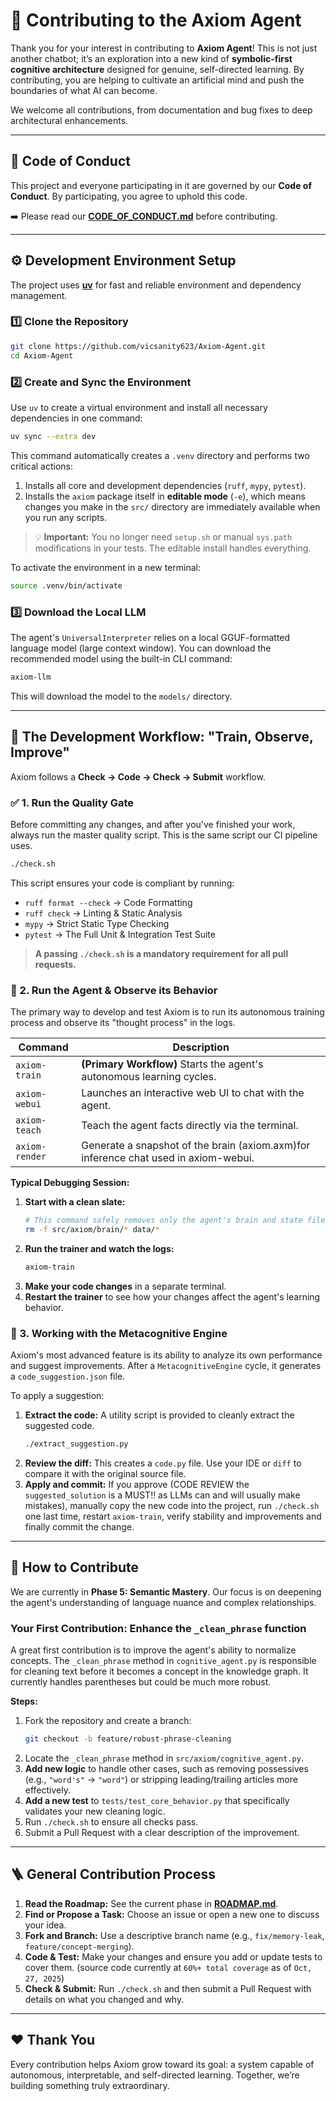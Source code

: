 # 🧠 Contributing to the Axiom Agent

Thank you for your interest in contributing to **Axiom Agent**! This is not just another chatbot; it’s an exploration into a new kind of **symbolic-first cognitive architecture** designed for genuine, self-directed learning. By contributing, you are helping to cultivate an artificial mind and push the boundaries of what AI can become.

We welcome all contributions, from documentation and bug fixes to deep architectural enhancements.

---

## 📜 Code of Conduct

This project and everyone participating in it are governed by our **Code of Conduct**. By participating, you agree to uphold this code.

➡️ Please read our [**CODE_OF_CONDUCT.md**](CODE_OF_CONDUCT.md) before contributing.

---

## ⚙️ Development Environment Setup

The project uses **[uv](https://github.com/astral-sh/uv)** for fast and reliable environment and dependency management.

### 1️⃣ Clone the Repository

```bash
git clone https://github.com/vicsanity623/Axiom-Agent.git
cd Axiom-Agent
```

### 2️⃣ Create and Sync the Environment

Use `uv` to create a virtual environment and install all necessary dependencies in one command:

```bash
uv sync --extra dev
```

This command automatically creates a `.venv` directory and performs two critical actions:
1.  Installs all core and development dependencies (`ruff`, `mypy`, `pytest`).
2.  Installs the `axiom` package itself in **editable mode** (`-e`), which means changes you make in the `src/` directory are immediately available when you run any scripts.

> 💡 **Important:** You no longer need `setup.sh` or manual `sys.path` modifications in your tests. The editable install handles everything.

To activate the environment in a new terminal:
```bash
source .venv/bin/activate
```

### 3️⃣ Download the Local LLM

The agent's `UniversalInterpreter` relies on a local GGUF-formatted language model (large context window). You can download the recommended model using the built-in CLI command:

```bash
axiom-llm
```
This will download the model to the `models/` directory.

---

## 🧩 The Development Workflow: "Train, Observe, Improve"

Axiom follows a **Check → Code → Check → Submit** workflow.

### ✅ 1. Run the Quality Gate

Before committing any changes, and after you've finished your work, always run the master quality script. This is the same script our CI pipeline uses.

```bash
./check.sh
```
This script ensures your code is compliant by running:
*   `ruff format --check` → Code Formatting
*   `ruff check` → Linting & Static Analysis
*   `mypy` → Strict Static Type Checking
*   `pytest` → The Full Unit & Integration Test Suite

> **A passing `./check.sh` is a mandatory requirement for all pull requests.**

### 🧠 2. Run the Agent & Observe its Behavior

The primary way to develop and test Axiom is to run its autonomous training process and observe its "thought process" in the logs.

| Command | Description |
|---|---|
| `axiom-train` | **(Primary Workflow)** Starts the agent's autonomous learning cycles. |
| `axiom-webui` | Launches an interactive web UI to chat with the agent. |
| `axiom-teach` | Teach the agent facts directly via the terminal. |
| `axiom-render` | Generate a snapshot of the brain (axiom.axm)for inference chat used in axiom-webui. |

**Typical Debugging Session:**

1.  **Start with a clean slate:**
    ```bash
    # This command safely removes only the agent's brain and state files.
    rm -f src/axiom/brain/* data/*
    ```
2.  **Run the trainer and watch the logs:**
    ```bash
    axiom-train
    ```
3.  **Make your code changes** in a separate terminal.
4.  **Restart the trainer** to see how your changes affect the agent's learning behavior.

### 🤖 3. Working with the Metacognitive Engine

Axiom's most advanced feature is its ability to analyze its own performance and suggest improvements. After a `MetacognitiveEngine` cycle, it generates a `code_suggestion.json` file.

To apply a suggestion:
1.  **Extract the code:** A utility script is provided to cleanly extract the suggested code.
    ```bash
    ./extract_suggestion.py
    ```
2.  **Review the diff:** This creates a `code.py` file. Use your IDE or `diff` to compare it with the original source file.
3.  **Apply and commit:** If you approve (CODE REVIEW the `suggested_solution` is a MUST!! as LLMs can and will usually make mistakes), manually copy the new code into the project, run `./check.sh` one last time, restart `axiom-train`, verify stability and improvements and finally commit the change.

---

## 🚀 How to Contribute

We are currently in **Phase 5: Semantic Mastery**. Our focus is on deepening the agent's understanding of language nuance and complex relationships.

### Your First Contribution: Enhance the `_clean_phrase` function

A great first contribution is to improve the agent's ability to normalize concepts. The `_clean_phrase` method in `cognitive_agent.py` is responsible for cleaning text before it becomes a concept in the knowledge graph. It currently handles parentheses but could be much more robust.

**Steps:**

1.  Fork the repository and create a branch:
    ```bash
    git checkout -b feature/robust-phrase-cleaning
    ```
2.  Locate the `_clean_phrase` method in `src/axiom/cognitive_agent.py`.
3.  **Add new logic** to handle other cases, such as removing possessives (e.g., `"word's"` → `"word"`) or stripping leading/trailing articles more effectively.
4.  **Add a new test** to `tests/test_core_behavior.py` that specifically validates your new cleaning logic.
5.  Run `./check.sh` to ensure all checks pass.
6.  Submit a Pull Request with a clear description of the improvement.

---

## 🪜 General Contribution Process

1.  **Read the Roadmap:** See the current phase in [**ROADMAP.md**](ROADMAP.md).
2.  **Find or Propose a Task:** Choose an issue or open a new one to discuss your idea.
3.  **Fork and Branch:** Use a descriptive branch name (e.g., `fix/memory-leak`, `feature/concept-merging`).
4.  **Code & Test:** Make your changes and ensure you add or update tests to cover them. (source code currently at `60%+ total coverage` as of `Oct, 27, 2025`)
5.  **Check & Submit:** Run `./check.sh` and then submit a Pull Request with details on what you changed and why.

---

## ❤️ Thank You

Every contribution helps Axiom grow toward its goal: a system capable of autonomous, interpretable, and self-directed learning. Together, we’re building something truly extraordinary.